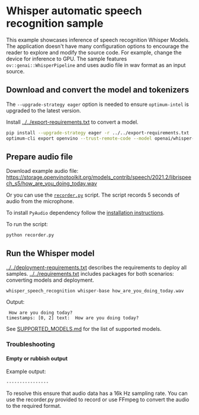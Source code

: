 # Whisper automatic speech recognition sample

This example showcases inference of speech recognition Whisper Models. The application doesn't have many configuration options to encourage the reader to explore and modify the source code. For example, change the device for inference to GPU. The sample features `ov::genai::WhisperPipeline` and uses audio file in wav format as an input source.

## Download and convert the model and tokenizers

The `--upgrade-strategy eager` option is needed to ensure `optimum-intel` is upgraded to the latest version.

Install [../../export-requirements.txt](../../export-requirements.txt) to convert a model.

```sh
pip install --upgrade-strategy eager -r ../../export-requirements.txt
optimum-cli export openvino --trust-remote-code --model openai/whisper-base whisper-base
```

## Prepare audio file

Download example audio file: https://storage.openvinotoolkit.org/models_contrib/speech/2021.2/librispeech_s5/how_are_you_doing_today.wav

Or you can use the [`recorder.py`](recorder.py) script. The script records 5 seconds of audio from the microphone. 

To install `PyAudio` dependency follow the [installation instructions](https://pypi.org/project/PyAudio/).

To run the script:
```
python recorder.py
```

## Run the Whisper model

[../../deployment-requirements.txt](../../deployment-requirements.txt) describes the requirements to deploy all samples. [../../requirements.txt](../../requirements.txt) includes packages for both scenarios: converting models and deployment.

`whisper_speech_recognition whisper-base how_are_you_doing_today.wav`

Output:
```
 How are you doing today?
timestamps: [0, 2] text:  How are you doing today?
```

See [SUPPORTED_MODELS.md](../../../src/docs/SUPPORTED_MODELS.md#whisper-models) for the list of supported models.

### Troubleshooting

#### Empty or rubbish output

Example output:
```
----------------
```

To resolve this ensure that audio data has a 16k Hz sampling rate. You can use the recorder.py provided to record or use FFmpeg to convert the audio to the required format. 
